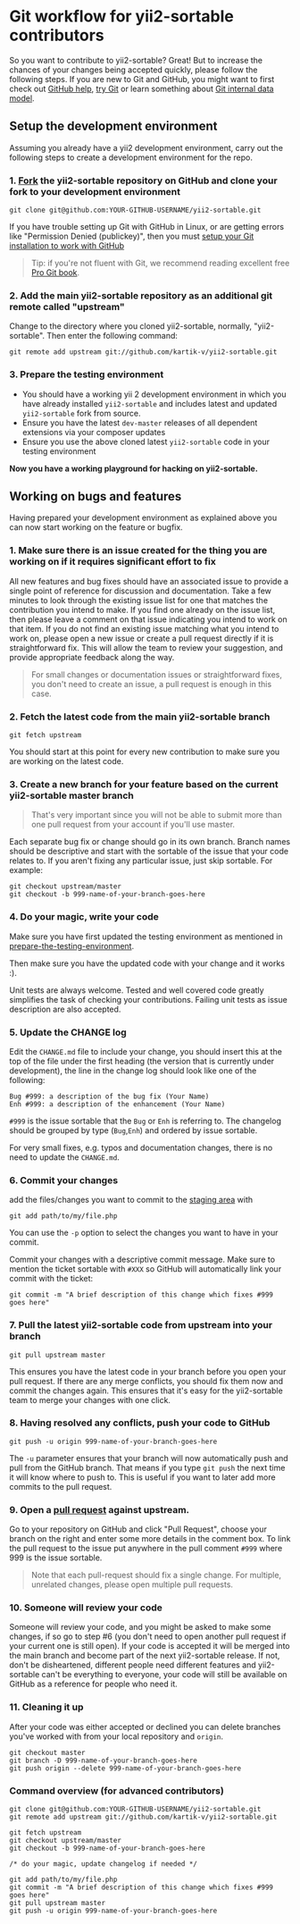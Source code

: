 Git workflow for yii2-sortable contributors
=========================================

So you want to contribute to yii2-sortable? Great! But to increase the chances of your changes being accepted quickly, please
follow the following steps. If you are new to Git and GitHub, you might want to first check out [GitHub help](http://help.github.com/), [try Git](https://try.github.com)
or learn something about [Git internal data model](http://nfarina.com/post/9868516270/git-is-simpler).

Setup the development environment
---------------------------------

Assuming you already have a yii2 development environment, carry out the following steps to create a development environment for the repo.

### 1. [Fork](http://help.github.com/fork-a-repo/) the yii2-sortable repository on GitHub and clone your fork to your development environment 

```
git clone git@github.com:YOUR-GITHUB-USERNAME/yii2-sortable.git
```

If you have trouble setting up Git with GitHub in Linux, or are getting errors like "Permission Denied (publickey)",
then you must [setup your Git installation to work with GitHub](http://help.github.com/linux-set-up-git/)

> Tip: if you're not fluent with Git, we recommend reading excellent free [Pro Git book](https://git-scm.com/book/en/v2).

### 2. Add the main yii2-sortable repository as an additional git remote called "upstream"

Change to the directory where you cloned yii2-sortable, normally, "yii2-sortable". Then enter the following command:

```
git remote add upstream git://github.com/kartik-v/yii2-sortable.git
```

### 3. Prepare the testing environment

- You should have a working yii 2 development environment in which you have already installed `yii2-sortable` and includes latest and updated `yii2-sortable` fork from source.
- Ensure you have the latest `dev-master` releases of all dependent extensions via your composer updates
- Ensure you use the above cloned latest `yii2-sortable` code in your testing environment

**Now you have a working playground for hacking on yii2-sortable.**

Working on bugs and features
----------------------------

Having prepared your development environment as explained above you can now start working on the feature or bugfix.

### 1. Make sure there is an issue created for the thing you are working on if it requires significant effort to fix

All new features and bug fixes should have an associated issue to provide a single point of reference for discussion
and documentation. Take a few minutes to look through the existing issue list for one that matches the contribution you
intend to make. If you find one already on the issue list, then please leave a comment on that issue indicating you
intend to work on that item. If you do not find an existing issue matching what you intend to work on, please
open a new issue or create a pull request directly if it is straightforward fix. This will allow the team to
review your suggestion, and provide appropriate feedback along the way.

> For small changes or documentation issues or straightforward fixes, you don't need to create an issue, a pull request is enough in this case.

### 2. Fetch the latest code from the main yii2-sortable branch

```
git fetch upstream
```

You should start at this point for every new contribution to make sure you are working on the latest code.

### 3. Create a new branch for your feature based on the current yii2-sortable master branch

> That's very important since you will not be able to submit more than one pull request from your account if you'll
  use master.

Each separate bug fix or change should go in its own branch. Branch names should be descriptive and start with
the sortable of the issue that your code relates to. If you aren't fixing any particular issue, just skip sortable.
For example:

```
git checkout upstream/master
git checkout -b 999-name-of-your-branch-goes-here
```

### 4. Do your magic, write your code

Make sure you have first updated the testing environment as mentioned in [prepare-the-testing-environment][prepare-the-testing-environment]. 

Then make sure you have the updated code with your change and it works :).

Unit tests are always welcome. Tested and well covered code greatly simplifies the task of checking your contributions.
Failing unit tests as issue description are also accepted.

### 5. Update the CHANGE log

Edit the `CHANGE.md` file to include your change, you should insert this at the top of the file under the
first heading (the version that is currently under development), the line in the change log should look like one of the following:

```
Bug #999: a description of the bug fix (Your Name)
Enh #999: a description of the enhancement (Your Name)
```

`#999` is the issue sortable that the `Bug` or `Enh` is referring to.
The changelog should be grouped by type (`Bug`,`Enh`) and ordered by issue sortable.

For very small fixes, e.g. typos and documentation changes, there is no need to update the `CHANGE.md`.

### 6. Commit your changes

add the files/changes you want to commit to the [staging area](http://gitref.org/basic/#add) with

```
git add path/to/my/file.php
```

You can use the `-p` option to select the changes you want to have in your commit.

Commit your changes with a descriptive commit message. Make sure to mention the ticket sortable with `#XXX` so GitHub will
automatically link your commit with the ticket:

```
git commit -m "A brief description of this change which fixes #999 goes here"
```

### 7. Pull the latest yii2-sortable code from upstream into your branch

```
git pull upstream master
```

This ensures you have the latest code in your branch before you open your pull request. If there are any merge conflicts,
you should fix them now and commit the changes again. This ensures that it's easy for the yii2-sortable team to merge your changes
with one click.

### 8. Having resolved any conflicts, push your code to GitHub

```
git push -u origin 999-name-of-your-branch-goes-here
```

The `-u` parameter ensures that your branch will now automatically push and pull from the GitHub branch. That means
if you type `git push` the next time it will know where to push to. This is useful if you want to later add more commits
to the pull request.

### 9. Open a [pull request](http://help.github.com/send-pull-requests/) against upstream.

Go to your repository on GitHub and click "Pull Request", choose your branch on the right and enter some more details
in the comment box. To link the pull request to the issue put anywhere in the pull comment `#999` where 999 is the
issue sortable.

> Note that each pull-request should fix a single change. For multiple, unrelated changes, please open multiple pull requests.

### 10. Someone will review your code

Someone will review your code, and you might be asked to make some changes, if so go to step #6 (you don't need to open
another pull request if your current one is still open). If your code is accepted it will be merged into the main branch
and become part of the next yii2-sortable release. If not, don't be disheartened, different people need different features and yii2-sortable
can't be everything to everyone, your code will still be available on GitHub as a reference for people who need it.

### 11. Cleaning it up

After your code was either accepted or declined you can delete branches you've worked with from your local repository
and `origin`.

```
git checkout master
git branch -D 999-name-of-your-branch-goes-here
git push origin --delete 999-name-of-your-branch-goes-here
```

### Command overview (for advanced contributors)

```
git clone git@github.com:YOUR-GITHUB-USERNAME/yii2-sortable.git
git remote add upstream git://github.com/kartik-v/yii2-sortable.git
```

```
git fetch upstream
git checkout upstream/master
git checkout -b 999-name-of-your-branch-goes-here

/* do your magic, update changelog if needed */

git add path/to/my/file.php
git commit -m "A brief description of this change which fixes #999 goes here"
git pull upstream master
git push -u origin 999-name-of-your-branch-goes-here
```

[prepare-the-testing-environment]: #3-prepare-the-testing-environment